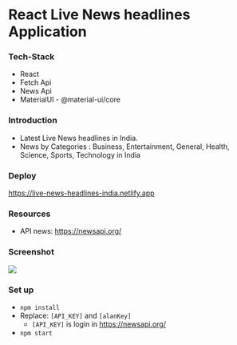 # React Live News headlines Application

### Tech-Stack

- React 
- Fetch Api
- News Api
- MaterialUI - @material-ui/core


### Introduction

- Latest Live News headlines in India.
- News by Categories : Business, Entertainment, General, Health, Science, Sports, Technology in India

### Deploy

https://live-news-headlines-india.netlify.app


### Resources

- API news: https://newsapi.org/

### Screenshot

<img src="https://media.giphy.com/media/kHxwr6ohazm1FQwyuX/giphy.gif" />


### Set up

- `npm install`
- Replace: `[API_KEY]` and `[alanKey]`
  - `[API_KEY]` is login in https://newsapi.org/
- `npm start`
